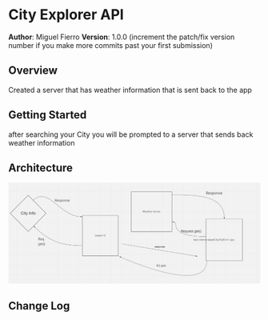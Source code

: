 # City Explorer API

**Author**: Miguel Fierro
**Version**: 1.0.0 (increment the patch/fix version number if you make more commits past your first submission)

## Overview
<!-- Provide a high level overview of what this application is and why you are building it, beyond the fact that it's an assignment for this class. (i.e. What's your problem domain?) --> Created a server that has weather information that is sent back to the app

## Getting Started
<!-- What are the steps that a user must take in order to build this app on their own machine and get it running? -->
after searching your City you will be prompted to a server that sends back weather information

## Architecture
<!-- Provide a detailed description of the application design. What technologies (languages, libraries, etc) you're using, and any other relevant design information. -->
![Flow map of server requests](data/assets/server-request-map.jpg)

## Change Log
<!-- Use this area to document the iterative changes made to your application as each feature is successfully implemented. Use time stamps. Here's an example:

11-03-2021 7:48am - Application now has an express server, with a GET route for the location resource.

## Credit and Collaborations
<!-- Give credit (and a link) to other people or resources that helped you build this application. -->
